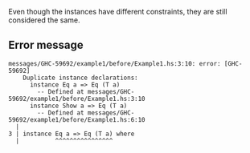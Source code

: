 Even though the instances have different constraints, they are still considered the same.

## Error message

```
messages/GHC-59692/example1/before/Example1.hs:3:10: error: [GHC-59692]
    Duplicate instance declarations:
      instance Eq a => Eq (T a)
        -- Defined at messages/GHC-59692/example1/before/Example1.hs:3:10
      instance Show a => Eq (T a)
        -- Defined at messages/GHC-59692/example1/before/Example1.hs:6:10
  |
3 | instance Eq a => Eq (T a) where
  |          ^^^^^^^^^^^^^^^^
```
